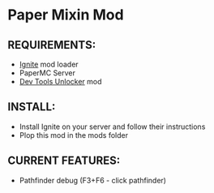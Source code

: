 Paper Mixin Mod
===================


## REQUIREMENTS:
- [Ignite](https://github.com/vectrix-space/ignite) mod loader
- PaperMC Server
- [Dev Tools Unlocker](https://modrinth.com/mod/dev-tools-unlocker/) mod

## INSTALL:
- Install Ignite on your server and follow their instructions
- Plop this mod in the mods folder

## CURRENT FEATURES:
- Pathfinder debug (F3+F6 - click pathfinder)
